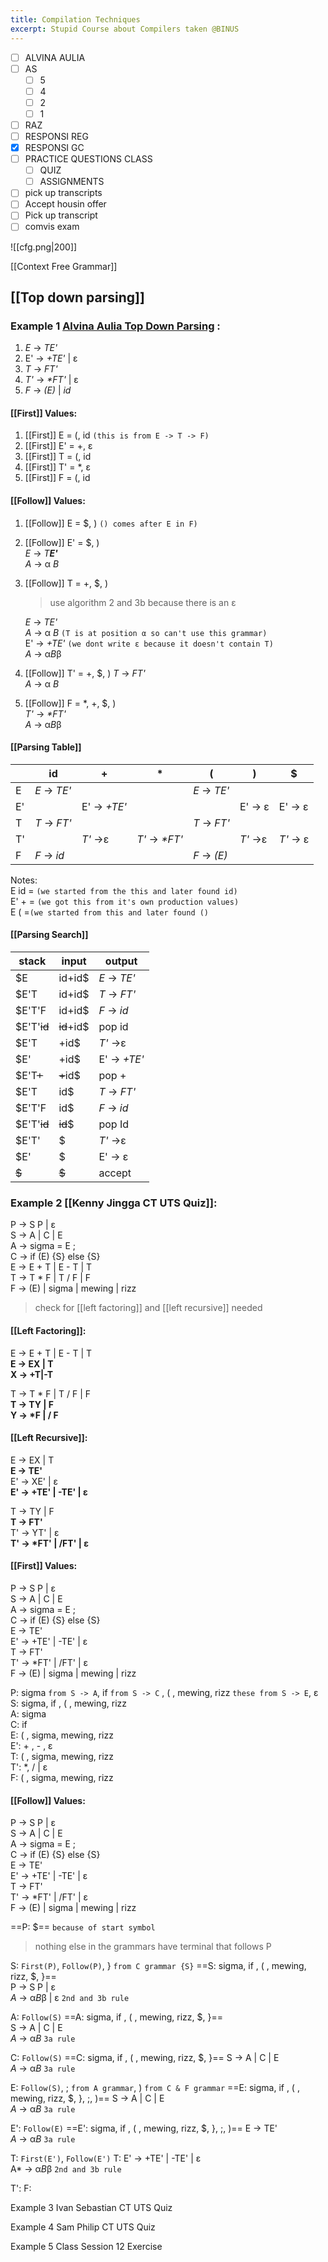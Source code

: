 ```yaml
---
title: Compilation Techniques
excerpt: Stupid Course about Compilers taken @BINUS
---
```

- [ ] ALVINA AULIA
- [ ] AS
	- [ ] 5
	- [ ] 4
	- [ ] 2
	- [ ] 1
- [ ] RAZ
- [ ] RESPONSI REG
- [x] RESPONSI GC
- [ ] PRACTICE QUESTIONS CLASS
	- [ ] QUIZ
	- [ ] ASSIGNMENTS
- [ ] pick up transcripts
- [ ] Accept housin offer
- [ ] Pick up transcript
- [ ] comvis exam

![[cfg.png|200]]

[[Context Free Grammar]]
## [[Top down parsing]]

### Example 1 [Alvina Aulia Top Down Parsing](https://www.youtube.com/watch?v=WpXMlZ5WipI&t=650s&ab_channel=AlvinaAulia)  : 
1. _E_ -> *TE'*
2. E' -> *+TE'* | ε
3. *T* -> *FT'*
4. *T'* -> *\*FT'* | ε
5. *F* -> *(E)* | *id*
#### [[First]] Values:
1. [[First]] E = \(, id `(this is from E -> T -> F)`
2. [[First]] E' =  +, ε
3. [[First]] T = (, id
4. [[First]] T' = \*, ε
5. [[First]] F = (, id

#### [[Follow]] Values:

1. [[Follow]] E = $, ) `() comes after E in F)`  
2. [[Follow]] E' = $, )  
   *E* -> *T**E'***  
   *A* -> α *B*  
3. [[Follow]] T = +, $, ) 
   > use algorithm 2 and 3b because there is an ε  

   _E_ -> *TE'*  
   *A* -> α *B*  `(T is at position α so can't use this grammar)`  
   E' -> *+TE'* `(we dont write ε because it doesn't contain T)`  
   *A* -> α*B*β  
4. [[Follow]] T' =   +, $, ) 
   *T* -> *FT'*  
   *A* -> α *B*  
5. [[Follow]] F = \*, +, $, )  
   *T'* -> *\*FT'*  
   *A* -> α*B*β   

#### [[Parsing Table]]  

|     | id           | +            | *               | (            | )        | $         |
| --- | ------------ | ------------ | --------------- | ------------ | -------- | --------- |
| E   | _E_ -> *TE'* |              |                 | _E_ -> *TE'* |          |           |
| E'  |              | E' -> *+TE'* |                 |              | E' -> ε  | E' -> ε   |
| T   | *T* -> *FT'* |              |                 | *T* -> *FT'* |          |           |
| T'  |              | *T'* ->ε     | *T'* -> *\*FT'* |              | *T'* ->ε | *T'* -> ε |
| F   | *F* -> *id*  |              |                 | *F* -> *(E)* |          |           |

Notes:  
E id = `(we started from the this and later found id)`  
E' + = `(we got this from it's own production values)`  
E ( =`(we started from this and later found ()`  

   #### [[Parsing Search]]

| stack       | input      | output       |
| ----------- | ---------- | ------------ |
| $E          | id+id$     | _E_ -> *TE'* |
| $E'T        | id+id$     | *T* -> *FT'* |
| $E'T'F      | id+id$     | *F* -> *id*  |
| $E'T'~~id~~ | ~~id~~+id$ | pop id       |
| $E'T        | +id$       | *T'* ->ε     |
| $E'         | +id$       | E' -> *+TE'* |
| $E'T~~+~~   | ~~+~~id$   | pop +        |
| $E'T        | id$        | *T* -> *FT'* |
| $E'T'F      | id$        | *F* -> *id*  |
| $E'T'~~id~~ | ~~id~~$    | pop Id       |
| $E'T'       | $          | *T'* ->ε     |
| $E'         | $          | E' -> ε      |
| ~~$~~       | ~~$~~      | accept       |

### Example 2 [[Kenny Jingga CT UTS Quiz]]:
P -> S P | ε  
S -> A | C | E  
A -> sigma = E ;  
C -> if (E) {S} else {S}  
E -> E + T | E - T | T  
T -> T * F | T / F | F  
F -> (E) | sigma | mewing | rizz  

> check for [[left factoring]] and [[left recursive]] needed  

#### [[Left Factoring]]:
E -> E + T | E - T | T  
**E -> EX | T**  
**X -> +T|-T**  

T -> T * F | T / F | F  
**T -> TY | F**  
**Y -> \*F | / F**  

#### [[Left Recursive]]:
E -> EX | T  
**E -> TE'**  
E' -> XE' | ε  
**E' -> +TE' | -TE' | ε**  

T -> TY | F  
**T -> FT'**  
T' -> YT' | ε  
**T' -> \*FT' | /FT' | ε**  

#### [[First]] Values: 
P -> S P | ε  
S -> A | C | E  
A -> sigma = E ;  
C -> if (E) {S} else {S}  
E -> TE'  
E' -> +TE' | -TE' | ε  
T -> FT'  
T' -> \*FT' | /FT' | ε  
F -> (E) | sigma | mewing | rizz  

P: sigma `from S -> A`,  if `from S -> C` , ( , mewing, rizz `these from S -> E`,  ε  
S: sigma,  if , ( , mewing, rizz    
A: sigma  
C: if  
E: ( , sigma, mewing, rizz  
E': + , - , ε  
T: ( , sigma, mewing, rizz  
T': \*, / | ε  
F: ( , sigma, mewing, rizz  

#### [[Follow]] Values: 
P -> S P | ε  
S -> A | C | E  
A -> sigma = E ;  
C -> if (E) {S} else {S}  
E -> TE'  
E' -> +TE' | -TE' | ε  
T -> FT'  
T' -> \*FT' | /FT' | ε  
F -> (E) | sigma | mewing | rizz  

==P: $== `because of start symbol`  
> nothing else in the grammars have terminal that follows P   

S: `First(P)`, `Follow(P)`, }  `from C grammar {S}`
==S: sigma,  if , ( , mewing, rizz,  $, }==  
P -> S P | ε   
*A* -> α*B*β | ε  `2nd and 3b rule`  

A: `Follow(S)`
==A: sigma,  if , ( , mewing, rizz,  $, }==  
S -> A | C | E  
*A* -> α*B* `3a rule`  

C: `Follow(S)`
==C:  sigma,  if , ( , mewing, rizz,  $, }==
S -> A | C | E  
*A* -> α*B* `3a rule`  

E: `Follow(S)`, ; `from A grammar`, ) `from C & F grammar`
==E:   sigma,  if , ( , mewing, rizz,  $, }, ;, )==
S -> A | C | E  
*A* -> α*B* `3a rule`  

E': `Follow(E)`
==E':   sigma,  if , ( , mewing, rizz,  $, }, ;, )==
E -> TE'  
*A* -> α*B* `3a rule`  

T: `First(E')`, `Follow(E')`
T: 
E' -> +TE' | -TE' | ε  
A* -> α*B*β `2nd and 3b rule`  

T':
F: 

Example 3 Ivan Sebastian CT UTS Quiz

Example 4 Sam Philip CT UTS Quiz

Example 5 Class Session 12 Exercise